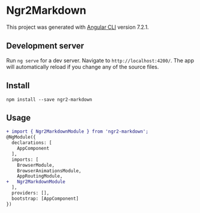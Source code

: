 # Ngr2Markdown

This project was generated with [Angular CLI](https://github.com/angular/angular-cli) version 7.2.1.

## Development server

Run `ng serve` for a dev server. Navigate to `http://localhost:4200/`. The app will automatically reload if you change any of the source files.

## Install
```text
npm install --save ngr2-markdown
```
## Usage
```diff
+ import { Ngr2MarkdownModule } from 'ngr2-markdown';
@NgModule({
  declarations: [
    AppComponent
  ],
  imports: [
    BrowserModule,
    BrowserAnimationsModule,
    AppRoutingModule,
+   Ngr2MarkdownModule
  ],
  providers: [],
  bootstrap: [AppComponent]
})
```
